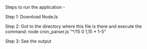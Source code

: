 Steps to run the application -

Step 1:
Download NodeJs

Step 2:
Got to the directory where this file is there and execute the command:
node cron_parser.js "*/15 0 1,15 * 1-5"

Step 3:
See the output